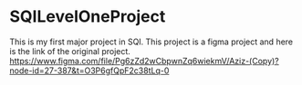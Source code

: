 # SQILevelOneProject
This is my first major project in SQI.
This project is a figma project and here is the link of the original project.
https://www.figma.com/file/Pg6zZd2wCbpwnZq6wiekmV/Aziz-(Copy)?node-id=27-387&t=O3P6gfQpF2c38tLq-0
